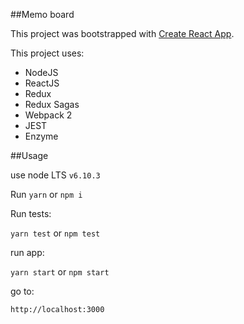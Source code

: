 ##Memo board

This project was bootstrapped with [Create React App](https://github.com/facebookincubator/create-react-app).

This project uses:

- NodeJS
- ReactJS
- Redux
- Redux Sagas
- Webpack 2
- JEST
- Enzyme

##Usage

use node LTS `v6.10.3`

Run `yarn` or `npm i`

Run tests:

`yarn test` or `npm test`

run app:

`yarn start` or `npm start`

go to:

`http://localhost:3000`

